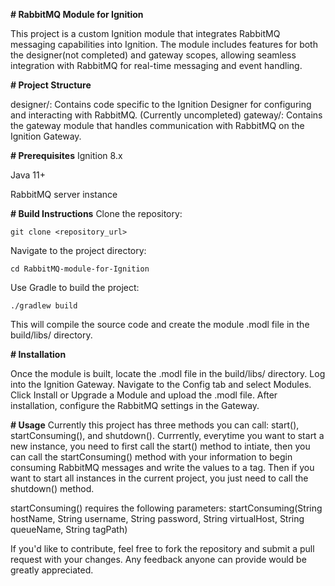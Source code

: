 **# RabbitMQ Module for Ignition**

This project is a custom Ignition module that integrates RabbitMQ messaging capabilities into Ignition. The module includes features for both the designer(not completed) and gateway scopes, allowing seamless integration with RabbitMQ for real-time messaging and event handling.

**# Project Structure**

designer/: Contains code specific to the Ignition Designer for configuring and interacting with RabbitMQ. (Currently uncompleted)
gateway/: Contains the gateway module that handles communication with RabbitMQ on the Ignition Gateway.


**# Prerequisites**
Ignition 8.x

Java 11+

RabbitMQ server instance


**# Build Instructions**
Clone the repository:

```
git clone <repository_url>
```
Navigate to the project directory:

```
cd RabbitMQ-module-for-Ignition
```
Use Gradle to build the project:
```
./gradlew build
```
This will compile the source code and create the module .modl file in the build/libs/ directory.

**# Installation**

Once the module is built, locate the .modl file in the build/libs/ directory.
Log into the Ignition Gateway.
Navigate to the Config tab and select Modules.
Click Install or Upgrade a Module and upload the .modl file.
After installation, configure the RabbitMQ settings in the Gateway.


**# Usage**
Currently this project has three methods you can call: start(), startConsuming(), and shutdown(). Currrently, everytime you want to start a new instance, you need to first call the start() method to intiate, then you can call the startConsuming() method with your information to begin consuming RabbitMQ messages and write the values to a tag. Then if you want to start all instances in the current project, you just need to call the shutdown() method.

startConsuming() requires the following parameters: 
startConsuming(String hostName, String username, String password, String virtualHost, String queueName, String tagPath)

If you'd like to contribute, feel free to fork the repository and submit a pull request with your changes. Any feedback anyone can provide would be greatly appreciated.

